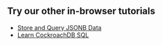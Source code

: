 ## Try our other in-browser tutorials

- [Store and Query JSONB Data](https://www.cockroachlabs.com/docs/tutorials/demo-json-support-interactive.html)
- [Learn CockroachDB SQL](https://www.cockroachlabs.com/docs/tutorials/learn-cockroachdb-sql-interactive.html)
